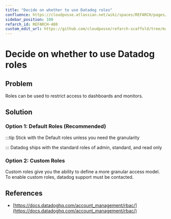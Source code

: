 ```yaml
---
title: "Decide on whether to use Datadog roles"
confluence: https://cloudposse.atlassian.net/wiki/spaces/REFARCH/pages/1192722498/REFARCH-480+-+Decide+on+whether+to+use+Datadog+roles
sidebar_position: 100
refarch_id: REFARCH-480
custom_edit_url: https://github.com/cloudposse/refarch-scaffold/tree/main/docs/docs/fundamentals/design-decisions/foundational-monitoring-platform/decide-on-whether-to-use-datadog-roles.md
---
```


# Decide on whether to use Datadog roles

## Problem
Roles can be used to restrict access to dashboards and monitors.

## Solution

### Option 1: Default Roles  (Recommended)

:::tip
Stick with the Default roles unless you need the granularity

:::
Datadog ships with the standard roles of admin, standard, and read only

### Option 2: Custom Roles

Custom roles give you the ability to define a more granular access model. To enable custom roles, datadog support must be contacted.

## References

- [https://docs.datadoghq.com/account_management/rbac/](https://docs.datadoghq.com/account_management/rbac/)


